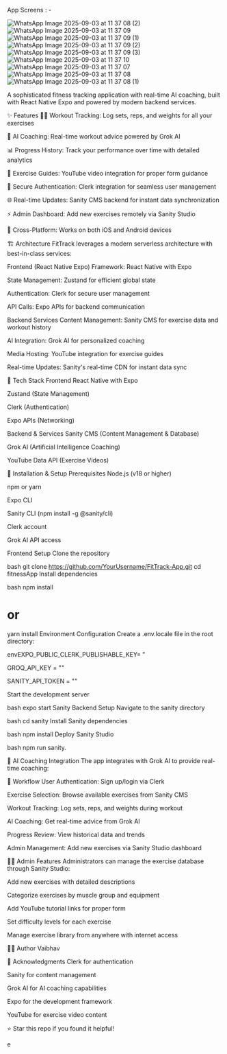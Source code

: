 App Screens : -

![WhatsApp Image 2025-09-03 at 11 37 08 (2)](https://github.com/user-attachments/assets/3cec61e7-bc80-4712-a443-51dc6f2a7a30)
![WhatsApp Image 2025-09-03 at 11 37 09](https://github.com/user-attachments/assets/5021b8fa-1e8a-45b3-a9a3-d7479a3efeb9)
![WhatsApp Image 2025-09-03 at 11 37 09 (1)](https://github.com/user-attachments/assets/fed5cee8-394b-4a63-984d-d636f38ba847)
![WhatsApp Image 2025-09-03 at 11 37 09 (2)](https://github.com/user-attachments/assets/4e6d7bca-f7d5-4f5d-b346-ac9371aa91dc)
![WhatsApp Image 2025-09-03 at 11 37 09 (3)](https://github.com/user-attachments/assets/a7cdfbce-ed15-4ace-8fe7-258de7495752)
![WhatsApp Image 2025-09-03 at 11 37 10](https://github.com/user-attachments/assets/318b2c5f-d823-416c-a450-0a6b5dfad28c)
![WhatsApp Image 2025-09-03 at 11 37 07](https://github.com/user-attachments/assets/f7c20bd4-9ae1-4095-b0ce-b63b61c9d3df)
![WhatsApp Image 2025-09-03 at 11 37 08](https://github.com/user-attachments/assets/f5a03fe1-d3b0-4756-a37b-4e607ea0e2ca)
![WhatsApp Image 2025-09-03 at 11 37 08 (1)](https://github.com/user-attachments/assets/05788aea-73e6-487c-8ba1-b9939da71bda)


A sophisticated fitness tracking application with real-time AI coaching, built with React Native Expo and powered by modern backend services.

✨ Features
🏋️‍♂️ Workout Tracking: Log sets, reps, and weights for all your exercises

🤖 AI Coaching: Real-time workout advice powered by Grok AI

📊 Progress History: Track your performance over time with detailed analytics

🎥 Exercise Guides: YouTube video integration for proper form guidance

👤 Secure Authentication: Clerk integration for seamless user management

🌐 Real-time Updates: Sanity CMS backend for instant data synchronization

⚡ Admin Dashboard: Add new exercises remotely via Sanity Studio

📱 Cross-Platform: Works on both iOS and Android devices

🏗️ Architecture
FitTrack leverages a modern serverless architecture with best-in-class services:

Frontend (React Native Expo)
Framework: React Native with Expo

State Management: Zustand for efficient global state

Authentication: Clerk for secure user management

API Calls: Expo APIs for backend communication

Backend Services
Content Management: Sanity CMS for exercise data and workout history

AI Integration: Grok AI for personalized coaching

Media Hosting: YouTube integration for exercise guides

Real-time Updates: Sanity's real-time CDN for instant data sync

🚀 Tech Stack
Frontend
React Native with Expo

Zustand (State Management)

Clerk (Authentication)

Expo APIs (Networking)

Backend & Services
Sanity CMS (Content Management & Database)

Grok AI (Artificial Intelligence Coaching)

YouTube Data API (Exercise Videos)

🔧 Installation & Setup
Prerequisites
Node.js (v18 or higher)

npm or yarn

Expo CLI

Sanity CLI (npm install -g @sanity/cli)

Clerk account

Grok AI API access

Frontend Setup
Clone the repository

bash
git clone https://github.com/YourUsername/FitTrack-App.git
cd fitnessApp
Install dependencies

bash
npm install
# or
yarn install
Environment Configuration
Create a .env.locale file in the root directory:

envEXPO_PUBLIC_CLERK_PUBLISHABLE_KEY= "

GROQ_API_KEY = ""

SANITY_API_TOKEN = ""

Start the development server

bash
expo start
Sanity Backend Setup
Navigate to the sanity directory

bash
cd sanity
Install Sanity dependencies

bash
npm install
Deploy Sanity Studio

bash
npm run sanity.

🤖 AI Coaching Integration
The app integrates with Grok AI to provide real-time coaching:

🎯 Workflow
User Authentication: Sign up/login via Clerk

Exercise Selection: Browse available exercises from Sanity CMS

Workout Tracking: Log sets, reps, and weights during workout

AI Coaching: Get real-time advice from Grok AI

Progress Review: View historical data and trends

Admin Management: Add new exercises via Sanity Studio dashboard

👨‍💼 Admin Features
Administrators can manage the exercise database through Sanity Studio:

Add new exercises with detailed descriptions

Categorize exercises by muscle group and equipment

Add YouTube tutorial links for proper form

Set difficulty levels for each exercise

Manage exercise library from anywhere with internet access


👨‍💻 Author
Vaibhav


🙏 Acknowledgments
Clerk for authentication

Sanity for content management

Grok AI for AI coaching capabilities

Expo for the development framework

YouTube for exercise video content

⭐️ Star this repo if you found it helpful!

e
